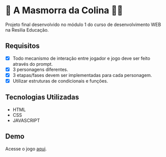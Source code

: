 # 🧛‍ A Masmorra da Colina 🧛‍♂️
Projeto final desenvolvido no módulo 1 do curso de desenvolvimento WEB na Resilia Educação.

## Requisitos
- [x] Todo mecanismo de interação entre jogador e jogo
deve ser feito através do prompt.
- [x] 3 personagens diferentes.
- [x] 3 etapas/fases devem ser implementadas para cada personagem.
- [x] Utilizar estruturas de condicionais e funções.

## Tecnologias Utilizadas 
- HTML 
- CSS
- JAVASCRIPT

## Demo
Acesse o jogo [aqui](https://ellenmariadev.github.io/masmorra-game/).
